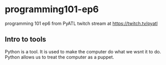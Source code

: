# programming101-ep6
programming 101 ep6 from PyATL twitch stream at https://twitch.tv/pyatl

## Intro to tools

Python is a tool. It is used to make the computer do what we wsnt it to do.
Python allows us to treat the computer as a puppet.